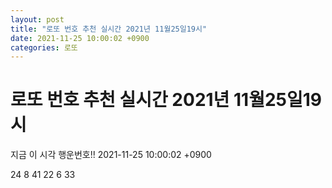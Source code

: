 ```yaml
---
layout: post
title: "로또 번호 추천 실시간 2021년 11월25일19시"
date: 2021-11-25 10:00:02 +0900
categories: 로또
---
```


# 로또 번호 추천 실시간 2021년 11월25일19시

지금 이 시각 행운번호!! 2021-11-25 10:00:02 +0900

 24  8  41  22  6  33 

